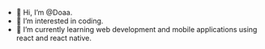 - 👋 Hi, I’m @Doaa.
- 👀 I’m interested in coding.
- 🌱 I’m currently learning web development and mobile applications using react and react native.



<!---
Doaa-Taha/Doaa-Taha is a ✨ special ✨ repository because its `README.md` (this file) appears on your GitHub profile.
You can click the Preview link to take a look at your changes.
--->
